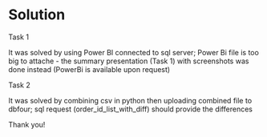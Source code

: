 # Solution

Task 1 
	
  It was solved by using Power BI connected to sql server; Power Bi file is too big to attache - the summary presentation (Task 1) with screenshots was done instead (PowerBi is available upon request)

Task 2 
	
  It was solved by combining csv in python  then uploading combined file to dbfour; sql request (order_id_list_with_diff) should provide the differences 
 
Thank you!
